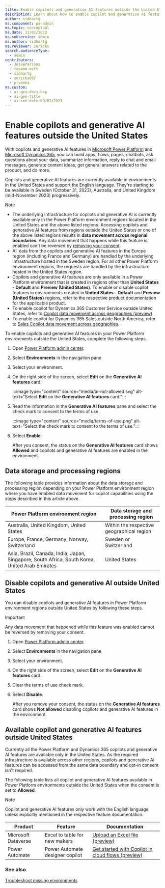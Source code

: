 ```yaml
---
title: Enable copilots and generative AI features outside the United States
description: Learn about how to enable copilot and generative AI features in Power Platform environments.
author: sidhartg
ms.component: pa-admin
ms.topic: conceptual
ms.date: 11/01/2023
ms.subservice: admin
ms.author: sidhartg
ms.reviewer: sericks
search.audienceType:
  - admin
contributors: 
  - JesseParsons
  - tapanm-msft
  - sidhartg
  - sericks007
  - prvenka
ms.custom:
  - ai-gen-docs-bap
  - ai-gen-title
  - ai-seo-date:09/07/2023
---
```


# Enable copilots and generative AI features outside the United States

With copilots and generative AI features in [Microsoft Power Platform](/power-platform/) and [Microsoft Dynamics 365](/dynamics365/), you can build apps, flows, pages, chatbots, ask questions about your data, summarize information, reply to chat and email messages, generate content ideas, get general answers related to the product, and do more.

Copilots and generative AI features are currently available in environments in the United States and support the English language. They're starting to be available in Sweden (October 31, 2023), Australia, and United Kingdom (mid-November 2023) progressively. 

> [!NOTE]
> - The underlying infrastructure for copilots and generative AI is currently available only in the Power Platform environment regions located in the United States and the above listed regions. Accessing copilots and generative AI features from regions outside the United States or one of the above listed regions results in **data movement across regional boundaries**. Any data movement that happens while this feature is enabled can't be reversed by [removing your consent](#disable-copilots-and-generative-ai-outside-united-states).
> - All data from the copilots and generative AI features in the Europe region (including France and Germany) are handled by the underlying infrastructure hosted in the Sweden region. For all other Power Platform environment regions, the requests are handled by the infrastructure hosted in the United States region.
> - Copilots and generative AI features are only available in a Power Platform environment that is created in regions other than **United States - Default** and **Preview (United States)**. To enable or disable copilot features in environments created in **United States – Default** and **Preview (United States)** regions, refer to the respective product documentation for the applicable product.
> - To enable copilot for Dynamics 365 Customer Service outside United States, refer to [Copilot data movement across geographies (preview)](/dynamics365/customer-service/copilot-data-movement).
> - To enable copilot for Dynamics 365 Sales outside North America, refer to [Sales Copilot data movement across geographies](/dynamics365/sales/sales-copilot-data-movement).

To enable copilots and generative AI features in your Power Platform environments outside the United States, complete the following steps.

1. Open [Power Platform admin center](https://admin.powerplatform.microsoft.com).

1. Select **Environments** in the navigation pane.

1. Select your environment.

1. On the right side of the screen, select **Edit** on the **Generative AI features** card.

    :::image type="content" source="media/ai-not-allowed.svg" alt-text="Select **Edit** on the **Generative AI features** card.":::

1. Read the information in the **Generative AI features** pane and select the check mark to consent to the terms of use.

    :::image type="content" source="media/terms-of-use.png" alt-text="Select the check mark to consent to the terms of use.":::

1. Select **Enable**.

    After you consent, the status on the **Generative AI features** card shows **Allowed** and copilots and generative AI features are enabled in the environment.

## Data storage and processing regions

The following table provides information about the data storage and processing region depending on your Power Platform environment region where you have enabled data movement for copilot capabilities using the steps described in this article above.

| Power Platform environment region | Data storage and processing region |
| - | - |
| Australia, United Kingdom, United States | Within the respective geographical region |
| Europe, France, Germany, Norway, Switzerland  | Sweden or Switzerland |
| Asia, Brazil, Canada, India, Japan, Singapore, South Africa, South Korea, United Arab Emirates  | United States |

## Disable copilots and generative AI outside United States

You can disable copilots and generative AI features in Power Platform environment regions outside United States by following these steps.

> [!IMPORTANT]
> Any data movement that happened while this feature was enabled cannot be reversed by removing your consent.

1. Open [Power Platform admin center](https://admin.powerplatform.microsoft.com).

1. Select **Environments** in the navigation pane.

1. Select your environment.

1. On the right side of the screen, select **Edit** on the **Generative AI features** card.

1. Clear the terms of use check mark.

1. Select **Disable**.

    After you remove your consent, the status on the **Generative AI features** card shows **Not allowed** disabling copilots and generative AI features in the environment.

## Available copilot and generative AI features outside United States

Currently all the Power Platform and Dynamics 365 copilots and generative AI features are available only in the United States. As the required infrastructure is available across other regions, copilots and generative AI features can be accessed from the same data boundary and opt-in consent isn't required.

The following table lists all copilot and generative AI features available in Power Platform environments outside the United States when the consent is set to **Allowed**.

> [!NOTE]
> Copilot and generative AI features only work with the English language unless explicitly mentioned in the respective feature documentation.

| Product | Feature  | Documentation
|-------------------------|-------------------------|-------------------------|
| Microsoft Dataverse | Excel to table for new makers | [Upload an Excel file (preview)](/power-apps/maker/data-platform/create-edit-entities-portal#upload-an-excel-file-preview) |
| Power Automate | Power Automate designer copilot | [Get started with Copilot in cloud flows (preview)](/power-automate/get-started-with-copilot) |

### See also

[Troubleshoot missing environments](troubleshoot-missing-environments.md)
